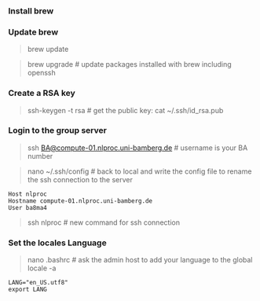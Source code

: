 ### Install brew

### Update brew
> brew update

> brew upgrade # update packages installed with brew including openssh
### Create a RSA key
> ssh-keygen -t rsa # get the public key: cat ~/.ssh/id_rsa.pub
### Login to the group server
> ssh BA@compute-01.nlproc.uni-bamberg.de # username is your BA number

> nano ~/.ssh/config # back to local and write the config file to rename the ssh connection to the server

```
Host nlproc
Hostname compute-01.nlproc.uni-bamberg.de
User ba8ma4
```

> ssh nlproc # new command for ssh connection

### Set the locales Language 
> nano .bashrc # ask the admin host to add your language to the global locale -a
```
LANG="en_US.utf8"
export LANG
```
> 


